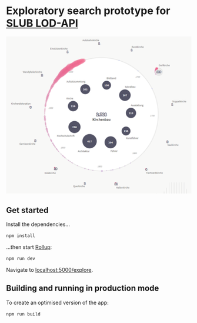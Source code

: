 # Exploratory search prototype for [SLUB LOD-API](https://data.slub-dresden.de)

![webapp preview](./docs/images/explorative-Suche-preview.png)


## Get started

Install the dependencies...

```bash
npm install
```

...then start [Rollup](https://rollupjs.org):

```bash
npm run dev
```

Navigate to [localhost:5000/explore](http://localhost:5000/explore). 

## Building and running in production mode

To create an optimised version of the app:

```bash
npm run build
```